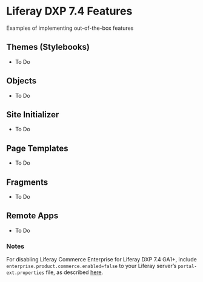 # Liferay DXP 7.4 Features
Examples of implementing out-of-the-box features

## Themes (Stylebooks)
* To Do

## Objects
* To Do

## Site Initializer
* To Do

## Page Templates 
* To Do

## Fragments 
* To Do

## Remote Apps
* To Do

### Notes
For disabling Liferay Commerce Enterprise for Liferay DXP 7.4 GA1+, include `enterprise.product.commerce.enabled=false` to your Liferay server’s `portal-ext.properties` file, as described [here](https://learn.liferay.com/commerce/latest/en/installation-and-upgrades/activating-liferay-commerce-enterprise.html).
